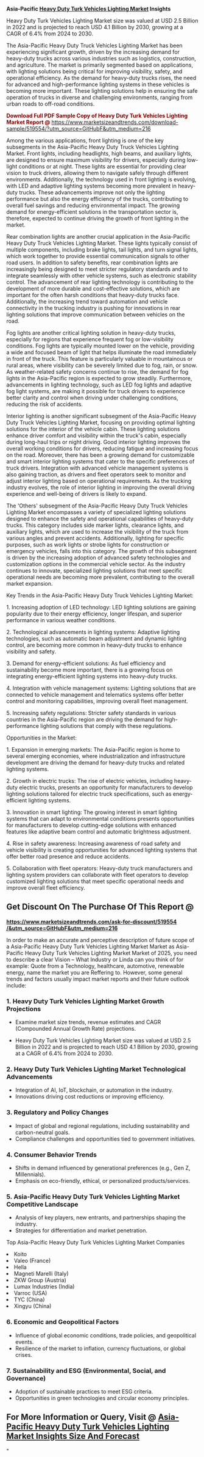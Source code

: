 <p><strong>Asia-Pacific&nbsp;<a href=""https://www.marketsizeandtrends.com/download-sample/519554/&amp;utm_source=GitHubF&amp;utm_medium=216"">Heavy Duty Turk Vehicles Lighting Market</a> Insights</strong></p><p>Heavy Duty Turk Vehicles Lighting Market size was valued at USD 2.5 Billion in 2022 and is projected to reach USD 4.1 Billion by 2030, growing at a CAGR of 6.4% from 2024 to 2030.</p><p><p>The Asia-Pacific Heavy Duty Truck Vehicles Lighting Market has been experiencing significant growth, driven by the increasing demand for heavy-duty trucks across various industries such as logistics, construction, and agriculture. The market is primarily segmented based on applications, with lighting solutions being critical for improving visibility, safety, and operational efficiency. As the demand for heavy-duty trucks rises, the need for advanced and high-performance lighting systems in these vehicles is becoming more important. These lighting solutions help in ensuring the safe operation of trucks in diverse and challenging environments, ranging from urban roads to off-road conditions.</p><p><p><strong><span style="color: #800000;">Download Full PDF Sample Copy of Heavy Duty Turk Vehicles Lighting Market Report @</span>&nbsp;</strong><a href="https://www.marketsizeandtrends.com/download-sample/519554/?utm_source=GitHubF&amp;utm_medium=216" target="_blank">https://www.marketsizeandtrends.com/download-sample/519554/?utm_source=GitHubF&amp;utm_medium=216</a></p></p><p>Among the various applications, front lighting is one of the key subsegments in the Asia-Pacific Heavy Duty Truck Vehicles Lighting Market. Front lights, including headlights, high beams, and auxiliary lights, are designed to ensure maximum visibility for drivers, especially during low-light conditions or at night. These lights are essential for providing clear vision to truck drivers, allowing them to navigate safely through different environments. Additionally, the technology used in front lighting is evolving, with LED and adaptive lighting systems becoming more prevalent in heavy-duty trucks. These advancements improve not only the lighting performance but also the energy efficiency of the trucks, contributing to overall fuel savings and reducing environmental impact. The growing demand for energy-efficient solutions in the transportation sector is, therefore, expected to continue driving the growth of front lighting in the market.<p>Rear combination lights are another crucial application in the Asia-Pacific Heavy Duty Truck Vehicles Lighting Market. These lights typically consist of multiple components, including brake lights, tail lights, and turn signal lights, which work together to provide essential communication signals to other road users. In addition to safety benefits, rear combination lights are increasingly being designed to meet stricter regulatory standards and to integrate seamlessly with other vehicle systems, such as electronic stability control. The advancement of rear lighting technology is contributing to the development of more durable and cost-effective solutions, which are important for the often harsh conditions that heavy-duty trucks face. Additionally, the increasing trend toward automation and vehicle connectivity in the trucking industry is pushing for innovations in rear lighting solutions that improve communication between vehicles on the road.<p>Fog lights are another critical lighting solution in heavy-duty trucks, especially for regions that experience frequent fog or low-visibility conditions. Fog lights are typically mounted lower on the vehicle, providing a wide and focused beam of light that helps illuminate the road immediately in front of the truck. This feature is particularly valuable in mountainous or rural areas, where visibility can be severely limited due to fog, rain, or snow. As weather-related safety concerns continue to rise, the demand for fog lights in the Asia-Pacific region is expected to grow steadily. Furthermore, advancements in lighting technology, such as LED fog lights and adaptive fog light systems, are making it possible for truck drivers to experience better clarity and control when driving under challenging conditions, reducing the risk of accidents.<p>Interior lighting is another significant subsegment of the Asia-Pacific Heavy Duty Truck Vehicles Lighting Market, focusing on providing optimal lighting solutions for the interior of the vehicle cabin. These lighting solutions enhance driver comfort and visibility within the truck's cabin, especially during long-haul trips or night driving. Good interior lighting improves the overall working conditions for drivers, reducing fatigue and increasing focus on the road. Moreover, there has been a growing demand for customizable and smart interior lighting systems that cater to the specific preferences of truck drivers. Integration with advanced vehicle management systems is also gaining traction, as drivers and fleet operators seek to monitor and adjust interior lighting based on operational requirements. As the trucking industry evolves, the role of interior lighting in improving the overall driving experience and well-being of drivers is likely to expand.<p>The 'Others' subsegment of the Asia-Pacific Heavy Duty Truck Vehicles Lighting Market encompasses a variety of specialized lighting solutions designed to enhance the safety and operational capabilities of heavy-duty trucks. This category includes side marker lights, clearance lights, and auxiliary lights, which are used to increase the visibility of the truck from various angles and prevent accidents. Additionally, lighting for specific purposes, such as work lights or strobe lights for construction or emergency vehicles, falls into this category. The growth of this subsegment is driven by the increasing adoption of advanced safety technologies and customization options in the commercial vehicle sector. As the industry continues to innovate, specialized lighting solutions that meet specific operational needs are becoming more prevalent, contributing to the overall market expansion.<p>Key Trends in the Asia-Pacific Heavy Duty Truck Vehicles Lighting Market:</p><p>1. Increasing adoption of LED technology: LED lighting solutions are gaining popularity due to their energy efficiency, longer lifespan, and superior performance in various weather conditions.</p><p>2. Technological advancements in lighting systems: Adaptive lighting technologies, such as automatic beam adjustment and dynamic lighting control, are becoming more common in heavy-duty trucks to enhance visibility and safety.</p><p>3. Demand for energy-efficient solutions: As fuel efficiency and sustainability become more important, there is a growing focus on integrating energy-efficient lighting systems into heavy-duty trucks.</p><p>4. Integration with vehicle management systems: Lighting solutions that are connected to vehicle management and telematics systems offer better control and monitoring capabilities, improving overall fleet management.</p><p>5. Increasing safety regulations: Stricter safety standards in various countries in the Asia-Pacific region are driving the demand for high-performance lighting solutions that comply with these regulations.</p><p>Opportunities in the Market:</p><p>1. Expansion in emerging markets: The Asia-Pacific region is home to several emerging economies, where industrialization and infrastructure development are driving the demand for heavy-duty trucks and related lighting systems.</p><p>2. Growth in electric trucks: The rise of electric vehicles, including heavy-duty electric trucks, presents an opportunity for manufacturers to develop lighting solutions tailored for electric truck specifications, such as energy-efficient lighting systems.</p><p>3. Innovation in smart lighting: The growing interest in smart lighting systems that can adapt to environmental conditions presents opportunities for manufacturers to develop cutting-edge solutions with enhanced features like adaptive beam control and automatic brightness adjustment.</p><p>4. Rise in safety awareness: Increasing awareness of road safety and vehicle visibility is creating opportunities for advanced lighting systems that offer better road presence and reduce accidents.</p><p>5. Collaboration with fleet operators: Heavy-duty truck manufacturers and lighting system providers can collaborate with fleet operators to develop customized lighting solutions that meet specific operational needs and improve overall fleet efficiency.</p><p</p><h2><strong>Get Discount On The Purchase Of This Report @&nbsp;</strong></h2><p><strong><a href=""https://www.marketsizeandtrends.com/ask-for-discount/519554/&amp;utm_source=GitHubF&amp;utm_medium=216"" target=""_blank"">https://www.marketsizeandtrends.com/ask-for-discount/519554<br />/&amp;utm_source=GitHubF&amp;utm_medium=216</a></strong></p><p>In order to make an accurate and perceptive description of future scope of a Asia-Pacific&nbsp;Heavy Duty Turk Vehicles Lighting Market Market as Asia-Pacific&nbsp;Heavy Duty Turk Vehicles Lighting Market Market of 2025, you need to describe a clear Vision &ndash; What Industry or Linda can you think of for example: Quote from a Technology, healthcare, automotive, renewable energy, name the market you are Reffering to. However, some general trends and factors usually impact market reports and their future outlook include:</p><h3>1.&nbsp;<strong>Heavy Duty Turk Vehicles Lighting Market Growth Projections</strong></h3><ul><li>Examine market size trends, revenue estimates and CAGR (Compounded Annual Growth Rate) projections.</li><li><p>Heavy Duty Turk Vehicles Lighting Market size was valued at USD 2.5 Billion in 2022 and is projected to reach USD 4.1 Billion by 2030, growing at a CAGR of 6.4% from 2024 to 2030.</p></li></ul><h3>2.&nbsp;<strong>Heavy Duty Turk Vehicles Lighting Market Technological Advancements</strong></h3><ul><li>Integration of AI, IoT, blockchain, or automation in the industry.</li><li>Innovations driving cost reductions or improving efficiency.</li></ul><h3>3.&nbsp;<strong>Regulatory and Policy Changes</strong></h3><ul><li>Impact of global and regional regulations, including sustainability and carbon-neutral goals.</li><li>Compliance challenges and opportunities tied to government initiatives.</li></ul><h3>4.&nbsp;<strong>Consumer Behavior Trends</strong></h3><ul><li>Shifts in demand influenced by generational preferences (e.g., Gen Z, Millennials).</li><li>Emphasis on eco-friendly, ethical, or personalized products/services.</li></ul><h3>5.&nbsp;<strong>Asia-Pacific Heavy Duty Turk Vehicles Lighting Market Competitive Landscape</strong></h3><ul><li>Analysis of key players, new entrants, and partnerships shaping the industry.</li><li>Strategies for differentiation and market penetration.</li></ul><p data-pm-slice=""1 1 []"">Top Asia-Pacific Heavy Duty Turk Vehicles Lighting Market Companies</p><div data-test-id=""""><p><li>Koito</li><li> Valeo (France)</li><li> Hella</li><li> Magneti Marelli (Italy)</li><li> ZKW Group (Austria)</li><li> Lumax Industries (India)</li><li> Varroc (USA)</li><li> TYC (China)</li><li> Xingyu (China)</li></p></div><h3>6.&nbsp;<strong>Economic and Geopolitical Factors</strong></h3><ul><li>Influence of global economic conditions, trade policies, and geopolitical events.</li><li>Resilience of the market to inflation, currency fluctuations, or global crises.</li></ul><h3>7.&nbsp;<strong>Sustainability and ESG (Environmental, Social, and Governance)</strong></h3><ul><li>Adoption of sustainable practices to meet ESG criteria.</li><li>Opportunities in green technologies and circular economy principles.</li></ul><h2><strong>For More Information or Query, Visit @&nbsp;</strong><a href=""https://www.verifiedmarketreports.com/product/heavy-duty-turk-vehicles-lighting-market-size-and-forecast/"" target=""_blank"">Asia-Pacific Heavy Duty Turk Vehicles Lighting Market Insights Size And Forecast</a></h2>"
